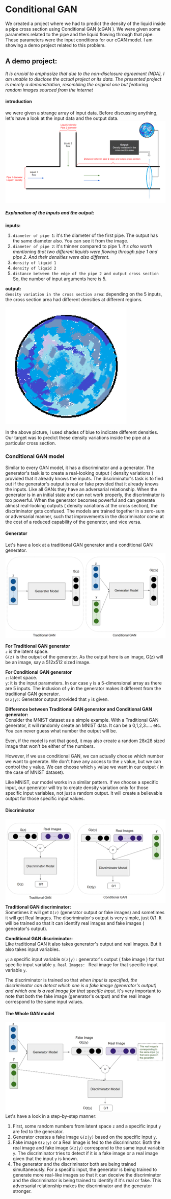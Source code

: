 # Conditional GAN
We created a project where we had to predict the density of the liquid inside a pipe cross section using Conditional GAN (cGAN ). We were given some parameters related to the pipe and the liquid flowing through that pipe. These parameters were the input conditions for our cGAN model. 
 I am showing a demo project related to this problem.

## A demo project:
*It is crucial to emphasize that due to the non-disclosure agreement (NDA), I am unable to disclose the actual project or its data. The presented project is merely a demonstration, resembling the original one but featuring random images sourced from the internet*

#### introduction
we were given a strange array of input data. Before discussing anything, let's have a look at the input data and the output data.
![input output](../Helping_Images/conditional_GAN/input_output.png)

##### Explanation of the inputs and the output:
**inputs:**
1. `diameter of pipe 1`: it's the diameter of the first pipe. The output has the same diameter also. You can see it from the image.
2. `diameter of pipe 2`: it's thinner compared to pipe 1. 
*it's also worth mentioning that two different liquids were flowing through pipe 1 and pipe 2. And their densities were also different.*
3. `density of liquid 1`
4. `density of liquid 2`
5. `distance between the edge of the pipe 2 and output cross section`<br>
So, the number of input arguments here is 5.

**output:**<br>
`density variation in the cross section area`: 
depending on the 5 inputs, the cross section area had different densities at different regions. 

![output](../Helping_Images/conditional_GAN/output.png)

In the above picture, I used shades of blue to indicate different densities. Our target was to predict these density variations inside the pipe at a particular cross section.

### Conditional GAN model
Similar to every GAN model, it has a discriminator and a generator. The generator's task is to create a real-looking output ( density variations ) provided that it already knows the inputs. The discriminator's task is to find out if the generator's output is real or fake provided that it already knows the inputs. Like all GANs they have an adversarial relationship. When the generator is in an initial state and can not work properly, the discriminator is too powerful. When the generator becomes powerful and can generate almost real-looking outputs ( density variations at the cross section), the discriminator gets confused. The models are trained together in a zero-sum or adversarial manner, such that improvements in the discriminator come at the cost of a reduced capability of the generator, and vice versa.

#### Generator
Let's have a look at a traditional GAN generator and a conditional GAN generator.
![generator](../Helping_Images/conditional_GAN/generator.png)

**For Traditional GAN generator**<br>
`z` is the latent space.<br>
`G(z)` is the output of the generator. As the output here is an image, G(z) will be an image, say a 512x512 sized image.

**For Conditional GAN generator**<br>
`z`: latent space.<br>
`y`: it is the input parameters. In our case `y` is a 5-dimensional array as there are 5 inputs. The inclusion of `y` in the generator makes it different from the traditional GAN generator. <br>
`G(z|y)`: Generator output provided that `y` is given.

**Difference between Traditional GAN generator and Conditional GAN generator:**<br>
Consider the MNIST dataset as a simple example. With a Traditional GAN generator, it will randomly create an MNIST data. It can be a 0,1,2,3..... etc. You can never guess what number the output will be.

Even, if the model is not that good, it may also create a random 28x28 sized image that won't be either of the numbers. 

However, if we use conditional GAN, we can actually choose which number we want to generate. We don't have any access to the `z` value, but we can control the `y` value. We can choose which `y` value we want in our output ( in the case of MNIST dataset).

Like MNIST, our model works in a similar pattern. If we choose a specific input, our generator will try to create density variation only for those specific input variables, not just a random output. It will create a believable output for those specific input values. 


#### Discriminator
![discriminator](../Helping_Images/conditional_GAN/discriminator.png)
**Traditional GAN discriminator:**<br>
Sometimes it will get `G(z)` (generator output or fake images) and sometimes it will get Real Images. The discriminator's output is very simple, just 0/1. It will be trained so that it can identify real images and fake images ( generator's output). 

**Conditional GAN discriminator:**<br>
Like traditional GAN it also takes generator's output and real images. But it also takes input variables.

`y`: a specific input variable
`G(z|y):` generator's output ( fake image ) for that specific input variable `y`.
`Real Images: ` Real image for that specific input variable `y`.

The discriminator is trained so that *when input is specified, the discriminator can detect which one is a fake image (generator's output) and which one is a real image for that specific input*. 
it's very important to note that both the fake image (generator's output) and the real image correspond to the same input values.

#### The Whole GAN model
![the whole model](../Helping_Images/conditional_GAN/whole_model.png)
Let's have a look in a step-by-step manner:
1. First, some random numbers from latent space `z` and a specific input `y` are fed to the generator.
2. Generator creates a fake image `G(z|y)` based on the specific input `y`.
3. Fake image `G(z|y)` or a Real Image is fed to the discriminator. Both the real image and fake image `G(z|y)` correspond to the same input variable `y`. The discriminator tries to detect if it is a fake image or a real image given that the input `y` is known.
4. The generator and the discriminator both are being trained simultaneously. For a specific input, the generator is being trained to generate more real-like images so that it can deceive the discriminator and the discriminator is being trained to identify if it's real or fake. This adversarial relationship makes the discriminator and the generator stronger. 

<!-- #### Why using while conditional GAN instead of a traditional Deep Learning model? -->
